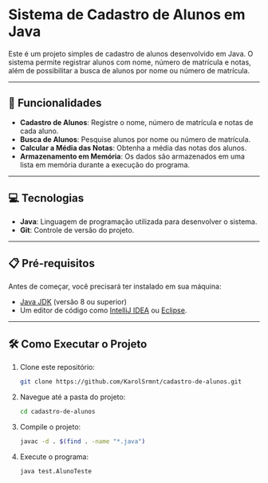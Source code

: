 # Sistema de Cadastro de Alunos em Java

Este é um projeto simples de cadastro de alunos desenvolvido em Java. O sistema permite registrar alunos com nome, número de matrícula e notas, além de possibilitar a busca de alunos por nome ou número de matrícula.

---

## 🚀 Funcionalidades

- **Cadastro de Alunos**: Registre o nome, número de matrícula e notas de cada aluno.
- **Busca de Alunos**: Pesquise alunos por nome ou número de matrícula.
- **Calcular a Média das Notas**: Obtenha a média das notas dos alunos.
- **Armazenamento em Memória**: Os dados são armazenados em uma lista em memória durante a execução do programa.

---

## 💻 Tecnologias

- **Java**: Linguagem de programação utilizada para desenvolver o sistema.
- **Git**: Controle de versão do projeto.

---

## 📋 Pré-requisitos

Antes de começar, você precisará ter instalado em sua máquina:
- [Java JDK](https://www.oracle.com/java/technologies/javase-downloads.html) (versão 8 ou superior)
- Um editor de código como [IntelliJ IDEA](https://www.jetbrains.com/idea/) ou [Eclipse](https://www.eclipse.org/).

---

## 🛠️ Como Executar o Projeto

1. Clone este repositório:
   ```bash
   git clone https://github.com/KarolSrmnt/cadastro-de-alunos.git

2. Navegue até a pasta do projeto:
   ```bash
   cd cadastro-de-alunos
   
3. Compile o projeto:
   ```bash
   javac -d . $(find . -name "*.java")

4. Execute o programa:
   ```bash
   java test.AlunoTeste

   
